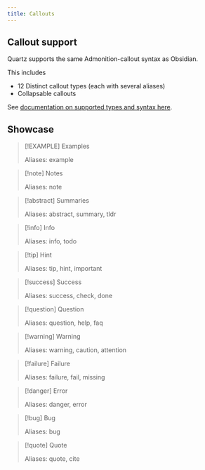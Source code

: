 ```yaml
---
title: Callouts
---
```


## Callout support

Quartz supports the same Admonition-callout syntax as Obsidian.

This includes

* 12 Distinct callout types (each with several aliases)
* Collapsable callouts

See [documentation on supported types and syntax here](https://help.obsidian.md/How+to/Use+callouts#Types).

## Showcase

 > 
 > \[!EXAMPLE\] Examples
 > 
 > Aliases: example

 > 
 > \[!note\] Notes
 > 
 > Aliases: note

 > 
 > \[!abstract\] Summaries 
 > 
 > Aliases: abstract, summary, tldr

 > 
 > \[!info\] Info 
 > 
 > Aliases: info, todo

 > 
 > \[!tip\] Hint 
 > 
 > Aliases: tip, hint, important

 > 
 > \[!success\] Success 
 > 
 > Aliases: success, check, done

 > 
 > \[!question\] Question 
 > 
 > Aliases: question, help, faq

 > 
 > \[!warning\] Warning 
 > 
 > Aliases: warning, caution, attention

 > 
 > \[!failure\] Failure 
 > 
 > Aliases: failure, fail, missing

 > 
 > \[!danger\] Error
 > 
 > Aliases: danger, error

 > 
 > \[!bug\] Bug
 > 
 > Aliases: bug

 > 
 > \[!quote\] Quote
 > 
 > Aliases: quote, cite
